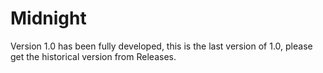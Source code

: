 # Midnight
Version 1.0 has been fully developed, this is the last version of 1.0, please get the historical version from Releases.
